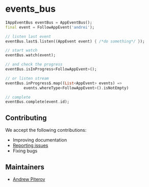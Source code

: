 # events_bus

```dart
IAppEventBus eventBus = AppEventBus();
final event = FollowAppEvent('andrei');

// listen last event
eventBus.last$.listen((AppEvent event) { /*do something*/ });

// start watch
eventBus.watch(event);

// and check the progress
eventBus.isInProgress<FollowAppEvent>();

// or listen stream
eventBus.inProgress$.map((List<AppEvent> events) =>
        events.whereType<FollowAppEvent>().isNotEmpty)

// complete
eventBus.complete(event.id);

```

## Contributing

We accept the following contributions:

* Improving documentation
* [Reporting issues](https://github.com/AndrewPiterov/events_bus/issues/new)
* Fixing bugs

## Maintainers

* [Andrew Piterov](mailto:contact@andrewpiterov.com?subject=[GitHub]%20Source%20Dart%events_bus)
